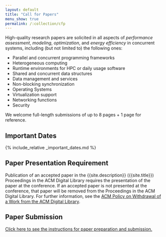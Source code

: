 ```yaml
---
layout: default
title: "Call for Papers"
menu_show: true
permalink: /:collection/cfp
---
```


High-quality research papers are solicited in all aspects of *performance assessment*, *modeling*, *optimization*, and *energy efficiency* in concurrent systems, including (but not limited to) the following ones:

-   Parallel and concurrent programming frameworks
-   Heterogeneous computing
-   Runtime environments for HPC or daily usage software
-   Shared and concurrent data structures
-   Data management and services
-   Non-blocking synchronization 
-   Operating Systems
-   Virtualization support 
-   Networking functions
-   Security

We welcome full-length submissions of up to 8 pages + 1 page for reference.

## Important Dates

{% include_relative _important_dates.md %}

## Paper Presentation Requirement

Publication of an accepted paper in the {{site.description}} ({{site.title}}) Proceedings in the ACM Digital Library requires the presentation of the paper at the conference. If an accepted paper is not presented at the conference, that paper will be removed from the Proceedings in the ACM Digital Library. For further information, see the [ACM Policy on Withdrawal of a Work from the ACM Digital Library](https://www.acm.org/publications/policies/withdrawal_work).

## Paper Submission

[Click here to see the instructions for paper preparation and submission.](cfp.html)
